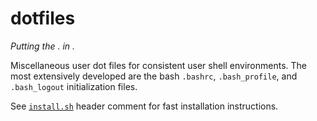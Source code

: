 # dotfiles

_Putting the . in ._

Miscellaneous user dot files for consistent user shell environments.
The most extensively developed are the bash `.bashrc`, `.bash_profile`, and `.bash_logout` initialization files.

See [`install.sh`](./install.sh) header comment for fast installation instructions.
